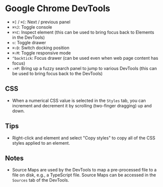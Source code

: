 # Google Chrome DevTools

- `⌘]` / `⌘[`: Next / previous panel
- `⌘⌥J`: Toggle console
- `⌘⌥C`: Inspect element (this can be used to bring focus back to Elements in the DevTools)
- `⎋`: Toggle drawer
- `⌘⇧D`: Switch docking position
- `⌘⇧M`: Toggle responsive mode
- `^backtick`: Focus drawer (can be used even when web page content has focus)
- `⇧⌘P`: Bring up a fuzzy search panel to jump to various DevTools (this can be used to bring focus back to the DevTools)

## CSS

- When a numerical CSS value is selected in the `Styles` tab, you can increment and decrement it by scrolling (two-finger dragging) up and down.

## Tips

- Right-click and element and select "Copy styles" to copy all of the CSS styles applied to an element.

## Notes

- Source Maps are used by the DevTools to map a pre-processed file to a file on disk, e.g., a TypeScript file. Source Maps can be accessed in the `Sources` tab of the DevTools.
